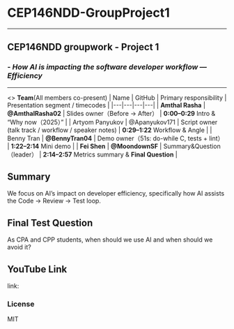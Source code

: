 # **CEP146NDD-GroupProject1**

---
## CEP146NDD groupwork - Project 1 
### - *How AI is impacting the software developer workflow — Efficiency*

---
<>
**Team**(All members co-present)
| Name | GitHub | Primary responsibility | Presentation segment / timecodes |
|---|---|---|---|
| **Amthal Rasha** | **@AmthalRasha02** | Slides owner（Before → After） | **0:00–0:29** Intro & “Why now（2025）” |
| Artyom Panyukov | @Apanyukov171 | Script owner (talk track / workflow / speaker notes) | **0:29–1:22** Workflow & Angle |
| Benny Tran | **@BennyTran04** | Demo owner（51s: do-while C, tests + lint） | **1:22–2:14** Mini demo |
| **Fei Shen** | **@MoondownSF** | Summary&Question （leader） | **2:14–2:57** Metrics summary & **Final Question** |

## Summary
We focus on AI’s impact on developer efficiency, specifically how AI assists the Code → Review → Test loop.

## Final Test Question
As CPA and CPP students, when should we use AI and when should we avoid it?
## YouTube Link
link:


### License
MIT
